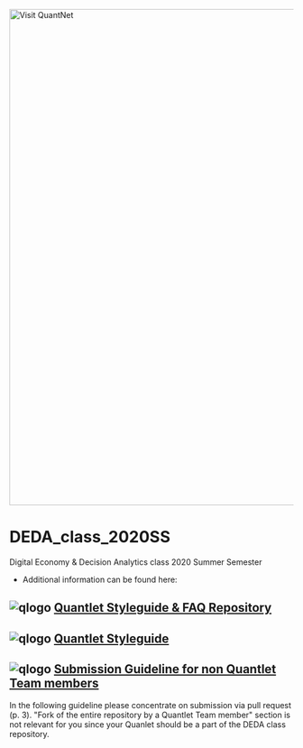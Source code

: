 [<img src="https://github.com/QuantLet/Styleguide-and-FAQ/blob/master/pictures/banner.png" width="880" alt="Visit QuantNet">](http://quantnet.hu-berlin.de/)
# DEDA_class_2020SS
Digital Economy & Decision Analytics class 2020 Summer Semester

- Additional information can be found here: 
## ![qlogo](https://quantnet.wiwi.hu-berlin.de/graphics/quantlogo.png) **[Quantlet Styleguide & FAQ Repository](https://github.com/QuantLet/Styleguide-and-FAQ)**
## ![qlogo](https://quantnet.wiwi.hu-berlin.de/graphics/quantlogo.png) **[Quantlet Styleguide](https://github.com/QuantLet/Styleguide-and-FAQ/blob/master/guidelines/Styleguide_Guide_GitHub.pdf)**
## ![qlogo](https://quantnet.wiwi.hu-berlin.de/graphics/quantlogo.png) **[Submission Guideline for non Quantlet Team members](https://github.com/QuantLet/Styleguide-and-FAQ/blob/master/guidelines/Submission_Guide_GitHub_Non_Members.pdf)**
In the following guideline please concentrate on submission via pull request (p. 3). 
"Fork of the entire repository by a Quantlet Team member" section is not relevant for you since your Quanlet should be a part of the DEDA class repository.




